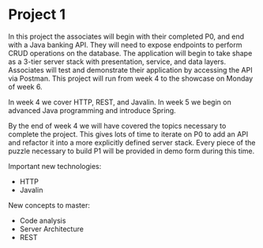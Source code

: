 # Project 1
In this project the associates will begin with their completed P0, and end with a Java banking API. They will need to expose endpoints to perform CRUD operations on the database. The application will begin to take shape as a 3-tier server stack with presentation, service, and data layers. Associates will test and demonstrate their application by accessing the API via Postman. This project will run from week 4 to the showcase on Monday of week 6. 

In week 4 we cover HTTP, REST, and Javalin.
In week 5 we begin on advanced Java programming and introduce Spring.

By the end of week 4 we will have covered the topics necessary to complete the project. This gives lots of time to iterate on P0 to add an API and refactor it into a more explicitly defined server stack. Every piece of the puzzle necessary to build P1 will be provided in demo form during this time.

Important new technologies:
 - HTTP
 - Javalin

New concepts to master:
 - Code analysis
 - Server Architecture
 - REST

